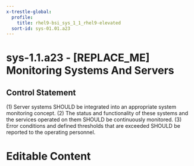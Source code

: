 ```yaml
---
x-trestle-global:
  profile:
    title: rhel9-bsi_sys_1_1_rhel9-elevated
  sort-id: sys-01.01.a23
---
```


# sys-1.1.a23 - \[REPLACE_ME\] Monitoring Systems And Servers

## Control Statement

(1) Server systems SHOULD be integrated into an appropriate system monitoring concept.
(2) The status and functionality of these systems and the services operated on them SHOULD be
continuously monitored. (3) Error conditions and defined thresholds that are exceeded SHOULD
be reported to the operating personnel.

# Editable Content

<!-- Make additions and edits below -->
<!-- The above represents the contents of the control as received by the profile, prior to additions. -->
<!-- If the profile makes additions to the control, they will appear below. -->
<!-- The above markdown may not be edited but you may edit the content below, and/or introduce new additions to be made by the profile. -->
<!-- If there is a yaml header at the top, parameter values may be edited. Use --set-parameters to incorporate the changes during assembly. -->
<!-- The content here will then replace what is in the profile for this control, after running profile-assemble. -->
<!-- The current profile has no added parts for this control, but you may add new ones here. -->
<!-- Each addition must have a heading either of the form ## Control my_addition_name -->
<!-- or ## Part a. (where the a. refers to one of the control statement labels.) -->
<!-- "## Control" parts are new parts added after the statement part. -->
<!-- "## Part" parts are new parts added into the top-level statement part with that label. -->
<!-- Subparts may be added with nested hash levels of the form ### My Subpart Name -->
<!-- underneath the parent ## Control or ## Part being added -->
<!-- See https://oscal-compass.github.io/compliance-trestle/tutorials/ssp_profile_catalog_authoring/ssp_profile_catalog_authoring for guidance. -->
